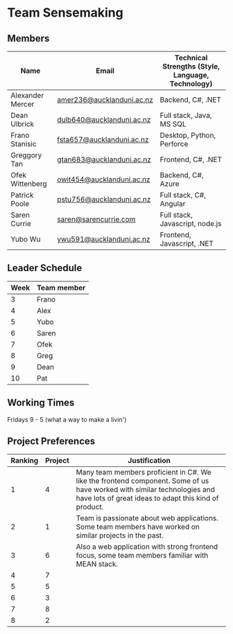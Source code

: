# Team Sensemaking

## Members

Name | Email | Technical Strengths (Style, Language, Technology)
---|---|---
Alexander Mercer | amer236@aucklanduni.ac.nz | Backend, C#, .NET
Dean Ulbrick     | dulb640@aucklanduni.ac.nz | Full stack, Java, MS SQL
Frano Stanisic   | fsta657@aucklanduni.ac.nz | Desktop, Python, Perforce
Greggory Tan     | gtan683@aucklanduni.ac.nz | Frontend, C#, .NET
Ofek Wittenberg  | owit454@aucklanduni.ac.nz | Backend, C#, Azure
Patrick Poole    | pstu756@aucklanduni.ac.nz | Full stack, C#, Angular
Saren Currie     | saren@sarencurrie.com     | Full stack, Javascript, node.js
Yubo Wu          | ywu591@aucklanduni.ac.nz  | Frontend, Javascript, .NET

## Leader Schedule

Week | Team member
---|---
3 | Frano
4 | Alex
5 | Yubo
6 | Saren
7 | Ofek
8 | Greg
9 | Dean
10 | Pat

## Working Times

Fridays 9 - 5 (what a way to make a livin')

## Project Preferences

Ranking | Project | Justification
---|---|---
1 | 4 | Many team members proficient in C#. We like the frontend component. Some of us have worked with similar technologies and have lots of great ideas to adapt this kind of product.
2 | 1 | Team is passionate about web applications. Some team members have worked on similar projects in the past.
3 | 6 | Also a web application with strong frontend focus, some team members familiar with MEAN stack.
4 | 7 |
5 | 5 |
6 | 3 |
7 | 8 |
8 | 2 |
